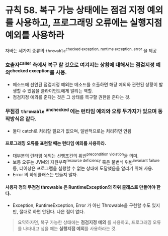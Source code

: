 # 규칙 58. 복구 가능 상태에는 점검 지정 예외를 사용하고, 프로그래밍 오류에는 실행지점 예외를 사용하라

자바는 세가지 종류의 `throwable`<sup>checked exception, runtime exception, error</sup> 을 제공

### 호출자<sup>caller</sup> 측에서 복구 할 것으로 여겨지는 상황에 대해서는 점검지정 예외<sup>checked exception</sup>를 사용.

- 메소드에 선언된 점검지정 예외는 메소드를 호출하면 해당 예외와 관련된 상황이 발생할 수 있음을 클라이언트에게 알리는 역할.
- 점검지정 예외를 준다는 것은 그 상태를 복구할 권한을 준다는 것.

### 무점검 `throwable` <sup>unchecked</sup> 에는 런타임 예외와 오류 두가지가 있으며 동작방식은 같다.
- 둘다 catch로 처리할 필요가 없으며, 일반적으로는 처리하면 안됨

#### 프로그래밍 오류를 표현할 때는 런타임 예외를 사용하라.
- 대부분의 런타임 예외는 선행조건의 위반<sup>precondition violation</sup>을 의미.
- 보통 오류는 JVM의 자원부족<sup>resource deficiency</sup> 혹은 불변식 위반<sup>invariant failure</sup> 등, 더이상은 프로그램을 실행할 수 없는 상태에 도달했음을 알리기 위해 사용.
- Error 의 하위클래스는 만들지 말자.

#### 사용자 정의 무점검 throwable 은 RuntimeException의 하위 클래스로 만들어야 한다.
- Exception, RuntimeException, Error 가 아닌 Throwable을 구현할 수도 있지만, 절대로 하면 안된다. 나은 점이 없다.

> 요약하자면, 복구 가능한 상태에는 **점검지정 예외** 를 사용하고, 프로그래밍 오류를 나타내고 싶을 때는 **실행지점 예외**를 사용하라는 것.